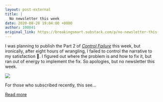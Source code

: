 ```yaml
---
layout: post-external
title: |
  No newsletter this week
date: 2020-08-28 19:04:00 +0000
author: 100041
original_link: https://breakingsmart.substack.com/p/no-newsletter-this-week
---
```


I was planning to publish the Part 2 of _[Control Failure](https://breakingsmart.substack.com/subscribe?utm_medium=rss&utm_content=913576)_ this week, but ironically, after eight hours of wrangling, I failed to control the narrative to my satisfaction 🤬. I figured out where the problem is and how to fix it, but ran out of energy to implement the fix. So apologies, but no newsletter this week.

[![](https://cdn.substack.com/image/fetch/w_1456,c_limit,f_auto,q_auto:good,fl_progressive:steep/https%3A%2F%2Fbucketeer-e05bbc84-baa3-437e-9518-adb32be77984.s3.amazonaws.com%2Fpublic%2Fimages%2F95d110d9-3ea4-4142-b604-340cf69389f4_300x168.png)](https://cdn.substack.com/image/fetch/f_auto,q_auto:good,fl_progressive:steep/https#3A%2F%2Fbucketeer-e05bbc84-baa3-437e-9518-adb32be77984.s3.amazonaws.com%2Fpublic%2Fimages%2F95d110d9-3ea4-4142-b604-340cf69389f4_300x168.png)

For those who subscribed recently, this see…

[Read more](https://breakingsmart.substack.com/p/no-newsletter-this-week)
